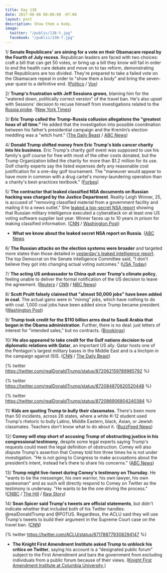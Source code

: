 ```yaml
---
title: Day 138
date: 2017-06-06 00:00:00 -07:00
layout: post
description: Show them a body.
image:
  twitter: "/public/138-t.jpg"
  facebook: "/public/138-f.jpg"
---
```


1/ **Senate Republicans’ are aiming for a vote on their Obamacare repeal by the Fourth of July recess**. Republican leaders are faced with two choices: craft a bill that can get 50 votes, or bring up a bill they know will fail in order to end the health care debate and move on to tax reform, demonstrating that Republicans are too divided. They're prepared to take a failed vote on the Obamacare repeal in order to "show them a body" and bring the seven-year quest to a definitive end. ([Politico](http://www.politico.com/story/2017/06/05/obamacare-repeal-june-vote-239154) / [Vox](https://www.vox.com/policy-and-politics/2017/6/6/15741986/senate-republicans-obamacare-repeal-vote-show-em-a-body))

2/ **Trump's frustration with Jeff Sessions grows**, blaming him for the "watered down, politically correct version" of the travel ban. He's also upset with Sessions' decision to recuse himself from investigations related to the <a href="{{ site.baseurl }}/trump-russia-investigation/">Russia probe</a>. ([New York Times](https://www.nytimes.com/2017/06/05/us/politics/trump-discontent-attorney-general-jeff-sessions.html))

3/ **Eric Trump called the Trump-Russia collusion allegations the "greatest hoax of all time."** He added that the investigation into possible coordination between his father’s presidential campaign and the Kremlin’s election meddling was a "witch hunt." ([The Daily Beast](http://www.thedailybeast.com/eric-trump-trump-russia-probe-greatest-hoax-of-all-time) / [ABC News](http://abcnews.go.com/Politics/trump-sons-expansion-mid-market-hotel-chain-politics/story?id=47855372))

4/ **Donald Trump shifted money from Eric Trump's kids cancer charity into his business**. Eric Trump's charity golf event was supposed to use his family's golf course for free with most of the other costs donated, but the Trump Organization billed the charity for more than $1.2 million for its use. Golf charity experts say the listed expenses defy any reasonable cost justification for a one-day golf tournament. The "maneuver would appear to have more in common with a drug cartel's money-laundering operation than a charity's best-practices textbook." ([Forbes](https://www.forbes.com/sites/danalexander/2017/06/06/how-donald-trump-shifted-kids-cancer-charity-money-into-his-business/#1d9b992d6b4a))

5/ **The contractor that leaked classified NSA documents on Russian hacking was charged by the Justice Department**. Reality Leigh Winner, 25, is accused of "removing classified material from a government facility and mailing it to a news outlet." She [leaked a top-secret NSA report](https://whatthefuckjusthappenedtoday.com/2017/06/05/Day-137/#1-a-top-secret-nsa-report-shows-russ) showing that Russian military intelligence executed a cyberattack on at least one US voting software supplier last year. Winner faces up to 10 years in prison for leaking classified information. ([CNN](http://www.cnn.com/2017/06/05/politics/federal-contractor-leak-prosecution/index.html) / [Washington Post](https://www.washingtonpost.com/world/national-security/contractor-charged-in-nsa-document-leak-case/2017/06/05/41144b0e-4a37-11e7-a186-60c031eab644_story.html))

* **What we know about the leaked secret NSA report on Russia**. ([ABC News](http://abcnews.go.com/US/leaking-secret-nsa-report-russia-unfolded/story?id=47858751)

6/ **The Russian attacks on the election systems were broader** and targeted more states than those detailed in [yesterday's leaked intelligence report](https://whatthefuckjusthappenedtoday.com/2017/06/05/Day-137/#1-a-top-secret-nsa-report-shows-russ). The top Democrat on the Senate Intelligence Committee said, "I don't believe they got into changing actual voting outcomes." ([USA Today](https://www.usatoday.com/story/news/politics/2017/06/06/mark-warner-more-state-election-systems-targeted-by-russians-nsa-senate-intelligence/102549928/))

7/ **The acting US ambassador to China quit over Trump's climate policy**, feeling unable to deliver the formal notification of the US decision to leave the agreement. ([Reuters](http://www.reuters.com/article/us-usa-china-diplomacy-idUSKBN18W2NT) / [CNN](http://www.cnn.com/2017/06/05/politics/acting-ambassador-to-china-david-rank-resigns/) / [NBC News](http://www.nbcnews.com/news/world/top-american-diplomat-china-resigns-over-trump-s-paris-climate-n768596))

8/ **Scott Pruitt falsely claimed that "almost 50,000 jobs" have been added in coal**. The actual gains were in "mining" jobs, which have nothing to do with coal. 1,000 coal jobs have been added since Trump became president. ([Washington Post](https://www.washingtonpost.com/news/fact-checker/wp/2017/06/06/pruitts-claim-that-almost-50000-jobs-have-been-gained-in-coal/))

9/ **Trump took credit for the $110 billion arms deal to Saudi Arabia that began in the Obama administration**. Further, there is no deal: just letters of interest for "intended sales," but no contracts. ([Brookings](https://www.brookings.edu/blog/markaz/2017/06/05/the-110-billion-arms-deal-to-saudi-arabia-is-fake-news/))

10/ **He also appeared to take credit for the Gulf nations decision to cut diplomatic relations with Qatar**, an important US ally. Qatar hosts one of the Pentagon's largest military bases in the Middle East and is a linchpin in the campaign against ISIS. ([CNN](http://www.cnn.com/2017/06/06/politics/trump-qatar-ideology/index.html) / [The Daily Beast](http://www.thedailybeast.com/trump-takes-credit-for-qatar-diplomatic-crisis)) 

{% twitter https://twitter.com/realDonaldTrump/status/872062159789985792 %} 

{% twitter https://twitter.com/realDonaldTrump/status/872084870620520448 %}

{% twitter https://twitter.com/realDonaldTrump/status/872086906804240384 %}

11/ **Kids are quoting Trump to bully their classmates**. There's been more than 50 incidents, across 26 states, where a white K-12 student used Trump's rhetoric to bully Latino, Middle Eastern, black, Asian, or Jewish classmates. Teachers don't know what to do about it. ([BuzzFeed News](https://www.buzzfeed.com/albertsamaha/kids-are-quoting-trump-to-bully-their-classmates))

12/ **Comey will stop short of accusing Trump of obstructing justice in his congressional testimony**, despite some legal experts saying Trump's requests could meet the legal definition of obstruction. Comey will also dispute Trump's assertion that Comey told him three times he is not under investigation. "He is not going to Congress to make accusations about the president’s intent, instead he’s there to share his concerns." ([ABC News](http://abcnews.go.com/Politics/exclusive-comey-stop-short-trump-obstructed-justice-flynn/story?id=47865739))

13/ **Trump might live-tweet during Comey's testimony on Thursday**. He "wants to be the messenger, his own warrior, his own lawyer, his own spokesman" and as such will directly respond to Comey on Twitter as the testimony is underway. "He wants to be the one driving the process." ([CNBC](http://www.cnbc.com/2017/06/06/trump-may-live-tweet-while-james-comey-is-testifying-before-senate.html) / [The Hill](http://thehill.com/blogs/blog-briefing-room/news-other-administration/336538-trump-might-live-tweet-comey-hearing) / [Raw Story](http://www.rawstory.com/2017/06/trump-will-live-tweet-during-testimony-of-former-fbi-director-james-comey-report/))

14/ **Sean Spicer said Trump's tweets are official statements**, but didn't indicate whether that included both of his Twitter handles: @realDonaldTrump and @POTUS. Regardless, the ACLU said they will use Trump's tweets to build their argument in the Supreme Court case on the travel ban. ([CNN](http://www.cnn.com/2017/06/06/politics/trump-tweets-official-statements/))

{% twitter https://twitter.com/ACLU/status/871788779308294147 %}

* **The Knight First Amendment Institute asked Trump to unblock his critics on Twitter**, saying his account is a “designated public forum” subject to the First Amendment and bars the government from excluding individuals from a public forum because of their views. ([Knight First Amendment Institute at Columbia University ](https://knightcolumbia.org/news/knight-institute-demands-president-unblock-critics-twitter))